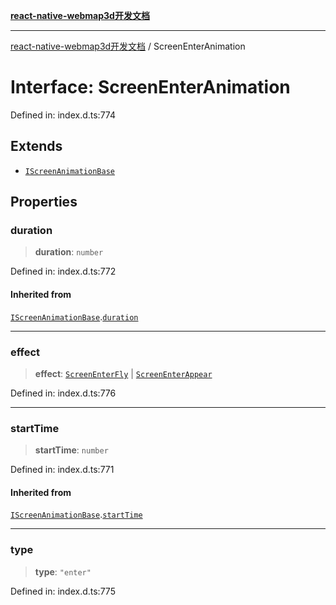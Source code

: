 [**react-native-webmap3d开发文档**](../README.md)

***

[react-native-webmap3d开发文档](../globals.md) / ScreenEnterAnimation

# Interface: ScreenEnterAnimation

Defined in: index.d.ts:774

## Extends

- [`IScreenAnimationBase`](IScreenAnimationBase.md)

## Properties

### duration

> **duration**: `number`

Defined in: index.d.ts:772

#### Inherited from

[`IScreenAnimationBase`](IScreenAnimationBase.md).[`duration`](IScreenAnimationBase.md#duration)

***

### effect

> **effect**: [`ScreenEnterFly`](ScreenEnterFly.md) \| [`ScreenEnterAppear`](ScreenEnterAppear.md)

Defined in: index.d.ts:776

***

### startTime

> **startTime**: `number`

Defined in: index.d.ts:771

#### Inherited from

[`IScreenAnimationBase`](IScreenAnimationBase.md).[`startTime`](IScreenAnimationBase.md#starttime)

***

### type

> **type**: `"enter"`

Defined in: index.d.ts:775
